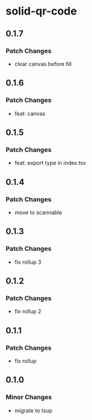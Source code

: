 # solid-qr-code

## 0.1.7

### Patch Changes

- clear canvas before fill

## 0.1.6

### Patch Changes

- feat: canvas

## 0.1.5

### Patch Changes

- feat: export type in index.tsx

## 0.1.4

### Patch Changes

- move to scannable

## 0.1.3

### Patch Changes

- fix rollup 3

## 0.1.2

### Patch Changes

- fix rollup 2

## 0.1.1

### Patch Changes

- fix rollup

## 0.1.0

### Minor Changes

- migrate to tsup
